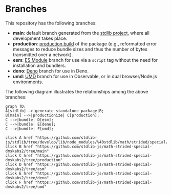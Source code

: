 <!--

@license Apache-2.0

Copyright (c) 2022 The Stdlib Authors.

Licensed under the Apache License, Version 2.0 (the "License");
you may not use this file except in compliance with the License.
You may obtain a copy of the License at

    http://www.apache.org/licenses/LICENSE-2.0

Unless required by applicable law or agreed to in writing, software
distributed under the License is distributed on an "AS IS" BASIS,
WITHOUT WARRANTIES OR CONDITIONS OF ANY KIND, either express or implied.
See the License for the specific language governing permissions and
limitations under the License.

-->

# Branches

This repository has the following branches:

-   **main**: default branch generated from the [stdlib project][stdlib-url], where all development takes place.
-   **production**: [production build][production-url] of the package (e.g., reformatted error messages to reduce bundle sizes and thus the number of bytes transmitted over a network).
-   **esm**: [ES Module][esm-url] branch for use via a `script` tag without the need for installation and bundlers.
-   **deno**: [Deno][deno-url] branch for use in Deno.
-   **umd**: [UMD][umd-url] branch for use in Observable, or in dual browser/Node.js environments.

The following diagram illustrates the relationships among the above branches:

```mermaid
graph TD;
A[stdlib]-->|generate standalone package|B;
B[main] -->|productionize| C[production];
C -->|bundle| D[esm];
C -->|bundle| E[deno];
C -->|bundle| F[umd];

click A href "https://github.com/stdlib-js/stdlib/tree/develop/lib/node_modules/%40stdlib/math/strided/special/dmskabs2"
click B href "https://github.com/stdlib-js/math-strided-special-dmskabs2/tree/main"
click C href "https://github.com/stdlib-js/math-strided-special-dmskabs2/tree/production"
click D href "https://github.com/stdlib-js/math-strided-special-dmskabs2/tree/esm"
click E href "https://github.com/stdlib-js/math-strided-special-dmskabs2/tree/deno"
click F href "https://github.com/stdlib-js/math-strided-special-dmskabs2/tree/umd"
```

[stdlib-url]: https://github.com/stdlib-js/stdlib/tree/develop/lib/node_modules/%40stdlib/math/strided/special/dmskabs2
[production-url]: https://github.com/stdlib-js/math-strided-special-dmskabs2/tree/production
[deno-url]: https://github.com/stdlib-js/math-strided-special-dmskabs2/tree/deno
[umd-url]: https://github.com/stdlib-js/math-strided-special-dmskabs2/tree/umd
[esm-url]: https://github.com/stdlib-js/math-strided-special-dmskabs2/tree/esm